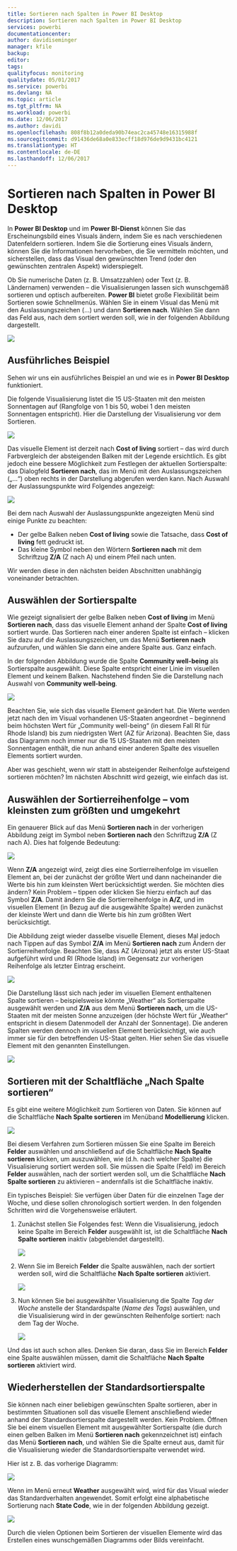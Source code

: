 ```yaml
---
title: Sortieren nach Spalten in Power BI Desktop
description: Sortieren nach Spalten in Power BI Desktop
services: powerbi
documentationcenter: 
author: davidiseminger
manager: kfile
backup: 
editor: 
tags: 
qualityfocus: monitoring
qualitydate: 05/01/2017
ms.service: powerbi
ms.devlang: NA
ms.topic: article
ms.tgt_pltfrm: NA
ms.workload: powerbi
ms.date: 12/06/2017
ms.author: davidi
ms.openlocfilehash: 808f8b12a0deda90b74eac2ca45748e16315988f
ms.sourcegitcommit: d91436de68a0e833ecff18d976de9d9431bc4121
ms.translationtype: HT
ms.contentlocale: de-DE
ms.lasthandoff: 12/06/2017
---
```

# <a name="sort-by-column-in-power-bi-desktop"></a>Sortieren nach Spalten in Power BI Desktop
In **Power BI Desktop** und im **Power BI-Dienst** können Sie das Erscheinungsbild eines Visuals ändern, indem Sie es nach verschiedenen Datenfeldern sortieren. Indem Sie die Sortierung eines Visuals ändern, können Sie die Informationen hervorheben, die Sie vermitteln möchten, und sicherstellen, dass das Visual den gewünschten Trend (oder den gewünschten zentralen Aspekt) widerspiegelt.

Ob Sie numerische Daten (z. B. Umsatzzahlen) oder Text (z. B. Ländernamen) verwenden – die Visualisierungen lassen sich wunschgemäß sortieren und optisch aufbereiten.  **Power BI** bietet große Flexibilität beim Sortieren sowie Schnellmenüs. Wählen Sie in einem Visual das Menü mit den Auslassungszeichen (...) und dann **Sortieren nach**. Wählen Sie dann das Feld aus, nach dem sortiert werden soll, wie in der folgenden Abbildung dargestellt.

![](media/desktop-sort-by-column/sortbycolumn_2.png)

## <a name="more-depth-and-an-example"></a>Ausführliches Beispiel
Sehen wir uns ein ausführliches Beispiel an und wie es in **Power BI Desktop** funktioniert.

Die folgende Visualisierung listet die 15 US-Staaten mit den meisten Sonnentagen auf (Rangfolge von 1 bis 50, wobei 1 den meisten Sonnentagen entspricht). Hier die Darstellung der Visualisierung vor dem Sortieren.

![](media/desktop-sort-by-column/sortbycolumn_1.png)

Das visuelle Element ist derzeit nach **Cost of living** sortiert – das wird durch Farbvergleich der absteigenden Balken mit der Legende ersichtlich. Es gibt jedoch eine bessere Möglichkeit zum Festlegen der aktuellen Sortierspalte: das Dialogfeld **Sortieren nach**, das im Menü mit den Auslassungszeichen („...“) oben rechts in der Darstellung abgerufen werden kann. Nach Auswahl der Auslassungspunkte wird Folgendes angezeigt:

![](media/desktop-sort-by-column/sortbycolumn_2.png)

Bei dem nach Auswahl der Auslassungspunkte angezeigten Menü sind einige Punkte zu beachten:

* Der gelbe Balken neben **Cost of living** sowie die Tatsache, dass **Cost of living** fett gedruckt ist.
* Das kleine Symbol neben den Wörtern **Sortieren nach** mit dem Schriftzug **Z/A** (Z nach A) und einem Pfeil nach unten.

Wir werden diese in den nächsten beiden Abschnitten unabhängig voneinander betrachten.

## <a name="selecting-which-column-to-use-for-sorting"></a>Auswählen der Sortierspalte
Wie gezeigt signalisiert der gelbe Balken neben **Cost of living** im Menü **Sortieren nach**, dass das visuelle Element anhand der Spalte **Cost of living** sortiert wurde. Das Sortieren nach einer anderen Spalte ist einfach – klicken Sie dazu auf die Auslassungszeichen, um das Menü **Sortieren nach** aufzurufen, und wählen Sie dann eine andere Spalte aus. Ganz einfach.

In der folgenden Abbildung wurde die Spalte **Community well-being** als Sortierspalte ausgewählt. Diese Spalte entspricht einer Linie im visuellen Element und keinem Balken. Nachstehend finden Sie die Darstellung nach Auswahl von **Community well-being**.

![](media/desktop-sort-by-column/sortbycolumn_3.png)

Beachten Sie, wie sich das visuelle Element geändert hat. Die Werte werden jetzt nach den im Visual vorhandenen US-Staaten angeordnet – beginnend beim höchsten Wert für „Community well-being“ (in diesem Fall RI für Rhode Island) bis zum niedrigsten Wert (AZ für Arizona). Beachten Sie, dass das Diagramm noch immer nur die 15 US-Staaten mit den meisten Sonnentagen enthält, die nun anhand einer anderen Spalte des visuellen Elements sortiert wurden.

Aber was geschieht, wenn wir statt in absteigender Reihenfolge aufsteigend sortieren möchten? Im nächsten Abschnitt wird gezeigt, wie einfach das ist.

## <a name="selecting-the-sort-order---smallest-to-largest-largest-to-smallest"></a>Auswählen der Sortierreihenfolge – vom kleinsten zum größten und umgekehrt
Ein genauerer Blick auf das Menü **Sortieren nach** in der vorherigen Abbildung zeigt im Symbol neben **Sortieren nach** den Schriftzug **Z/A** (Z nach A). Dies hat folgende Bedeutung:

![](media/desktop-sort-by-column/sortbycolumn_4.png)

Wenn **Z/A** angezeigt wird, zeigt dies eine Sortierreihenfolge im visuellen Element an, bei der zunächst der größte Wert und dann nacheinander die Werte bis hin zum kleinsten Wert berücksichtigt werden. Sie möchten dies ändern? Kein Problem – tippen oder klicken Sie hierzu einfach auf das Symbol **Z/A**. Damit ändern Sie die Sortierreihenfolge in **A/Z**, und im visuellen Element (in Bezug auf die ausgewählte Spalte) werden zunächst der kleinste Wert und dann die Werte bis hin zum größten Wert berücksichtigt.

Die Abbildung zeigt wieder dasselbe visuelle Element, dieses Mal jedoch nach Tippen auf das Symbol **Z/A** im Menü **Sortieren nach** zum Ändern der Sortierreihenfolge. Beachten Sie, dass AZ (Arizona) jetzt als erster US-Staat aufgeführt wird und RI (Rhode Island) im Gegensatz zur vorherigen Reihenfolge als letzter Eintrag erscheint.

![](media/desktop-sort-by-column/sortbycolumn_5.png)

Die Darstellung lässt sich nach jeder im visuellen Element enthaltenen Spalte sortieren – beispielsweise könnte „Weather“ als Sortierspalte ausgewählt werden und **Z/A** aus dem Menü **Sortieren nach**, um die US-Staaten mit der meisten Sonne anzuzeigen (der höchste Wert für „Weather“ entspricht in diesem Datenmodell der Anzahl der Sonnentage). Die anderen Spalten werden dennoch im visuellen Element berücksichtigt, wie auch immer sie für den betreffenden US-Staat gelten. Hier sehen Sie das visuelle Element mit den genannten Einstellungen.

![](media/desktop-sort-by-column/sortbycolumn_6.png)

## <a name="sort-using-the-sort-by-column-button"></a>Sortieren mit der Schaltfläche „Nach Spalte sortieren“
Es gibt eine weitere Möglichkeit zum Sortieren von Daten. Sie können auf die Schaltfläche **Nach Spalte sortieren** im Menüband **Modellierung** klicken.

![](media/desktop-sort-by-column/sortbycolumn_8.png)

Bei diesem Verfahren zum Sortieren müssen Sie eine Spalte im Bereich **Felder** auswählen und anschließend auf die Schaltfläche **Nach Spalte sortieren** klicken, um auszuwählen, wie (d.h. nach welcher Spalte) die Visualisierung sortiert werden soll. Sie müssen die Spalte (Feld) im Bereich **Felder** auswählen, nach der sortiert werden soll, um die Schaltfläche **Nach Spalte sortieren** zu aktivieren – andernfalls ist die Schaltfläche inaktiv.

Ein typisches Beispiel: Sie verfügen über Daten für die einzelnen Tage der Woche, und diese sollen chronologisch sortiert werden. In den folgenden Schritten wird die Vorgehensweise erläutert.

1. Zunächst stellen Sie Folgendes fest: Wenn die Visualisierung, jedoch keine Spalte im Bereich **Felder** ausgewählt ist, ist die Schaltfläche **Nach Spalte sortieren** inaktiv (abgeblendet dargestellt).
   
   ![](media/desktop-sort-by-column/sortbycolumn_9a.png)
2. Wenn Sie im Bereich **Felder** die Spalte auswählen, nach der sortiert werden soll, wird die Schaltfläche **Nach Spalte sortieren** aktiviert.
   
   ![](media/desktop-sort-by-column/sortbycolumn_10.png)
3. Nun können Sie bei ausgewählter Visualisierung die Spalte *Tag der Woche* anstelle der Standardspalte (*Name des Tags*) auswählen, und die Visualisierung wird in der gewünschten Reihenfolge sortiert: nach dem Tag der Woche.
   
   ![](media/desktop-sort-by-column/sortbycolumn_11.png)

Und das ist auch schon alles. Denken Sie daran, dass Sie im Bereich **Felder** eine Spalte auswählen müssen, damit die Schaltfläche **Nach Spalte sortieren** aktiviert wird.

## <a name="getting-back-to-default-column-for-sorting"></a>Wiederherstellen der Standardsortierspalte
Sie können nach einer beliebigen gewünschten Spalte sortieren, aber in bestimmten Situationen soll das visuelle Element anschließend wieder anhand der Standardsortierspalte dargestellt werden. Kein Problem. Öffnen Sie bei einem visuellen Element mit ausgewählter Sortierspalte (die durch einen gelben Balken im Menü **Sortieren nach** gekennzeichnet ist) einfach das Menü **Sortieren nach**, und wählen Sie die Spalte erneut aus, damit für die Visualisierung wieder die Standardsortierspalte verwendet wird.

Hier ist z. B. das vorherige Diagramm:

![](media/desktop-sort-by-column/sortbycolumn_6.png)

Wenn im Menü erneut **Weather** ausgewählt wird, wird für das Visual wieder das Standardverhalten angewendet. Somit erfolgt eine alphabetische Sortierung nach **State Code**, wie in der folgenden Abbildung gezeigt.

![](media/desktop-sort-by-column/sortbycolumn_7.png)

Durch die vielen Optionen beim Sortieren der visuellen Elemente wird das Erstellen eines wunschgemäßen Diagramms oder Bilds vereinfacht.

